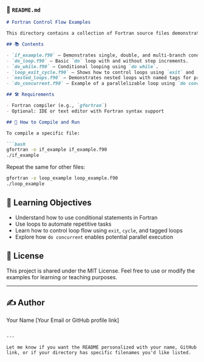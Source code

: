 ### 📁 `README.md`

````markdown
# Fortran Control Flow Examples

This directory contains a collection of Fortran source files demonstrating fundamental control flow concepts, including conditionals (`if` statements) and loops (`do`, `do while`, `do concurrent`).

## 📚 Contents

- `if_example.f90` – Demonstrates single, double, and multi-branch conditional logic.
- `do_loop.f90` – Basic `do` loop with and without step increments.
- `do_while.f90` – Conditional looping using `do while`.
- `loop_exit_cycle.f90` – Shows how to control loops using `exit` and `cycle`.
- `nested_loops.f90` – Demonstrates nested loops with named tags for precise control.
- `do_concurrent.f90` – Example of a parallelizable loop using `do concurrent`.

## 🛠️ Requirements

- Fortran compiler (e.g., `gfortran`)
- Optional: IDE or text editor with Fortran syntax support

## 🧪 How to Compile and Run

To compile a specific file:

```bash
gfortran -o if_example if_example.f90
./if_example
````

Repeat the same for other files:

```bash
gfortran -o loop_example loop_example.f90
./loop_example
```

## 🎯 Learning Objectives

* Understand how to use conditional statements in Fortran
* Use loops to automate repetitive tasks
* Learn how to control loop flow using `exit`, `cycle`, and tagged loops
* Explore how `do concurrent` enables potential parallel execution

## 📄 License

This project is shared under the MIT License. Feel free to use or modify the examples for learning or teaching purposes.

---

## ✍️ Author

Your Name
\[Your Email or GitHub profile link]

```

---

Let me know if you want the README personalized with your name, GitHub link, or if your directory has specific filenames you'd like listed.
```

